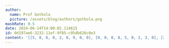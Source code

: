 ```yaml
---
author:
  name: Prof Gotkola
  picture: /assets/blog/authors/gotkola.png
maskRate: 0.5
date: 2024-06-24T14:00:02.114615
id: 0d197ae6-3232-11ef-9f85-c95db626c0e3
content: '[[5, 8, 6, 0, 2, 0, 9, 0, 0], [0, 0, 0, 8, 5, 0, 2, 3, 0], [2, 0, 7, 0, 9, 4, 5, 0, 1], [0, 0, 5, 0, 0, 8, 0, 2, 0], [7, 6, 4, 0, 0, 5, 8, 1, 0], [0, 0, 3, 4, 1, 0, 7, 0, 0], [0, 1, 0, 5, 7, 0, 3, 4, 0], [0, 0, 8, 9, 0, 6, 0, 5, 0], [4, 5, 0, 1, 0, 0, 6, 0, 0]]'
---
```


